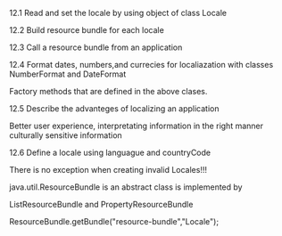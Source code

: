 12.1 Read and set the locale by using object of class Locale


12.2 Build resource bundle for each locale

12.3 Call a resource bundle from an application

12.4 Format dates, numbers,and currecies for localiazation with classes NumberFormat and DateFormat 

Factory methods that are defined in the above clases.

12.5 Describe the advanteges of localizing an application

Better user experience, interpretating information in the right manner
culturally sensitive information

12.6 Define a locale using languague and countryCode


There is no exception when creating invalid Locales!!!



java.util.ResourceBundle
 is an abstract class is implemented by 

ListResourceBundle and PropertyResourceBundle


ResourceBundle.getBundle("resource-bundle","Locale");
